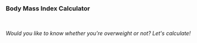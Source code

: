 ### Body Mass Index Calculator
<br>
<p><i>Would you like to know whether you're overweight or not? Let's calculate!</i></p>